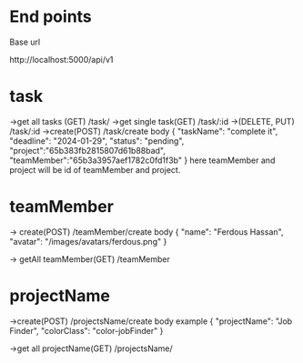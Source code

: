 # End points

Base url

http://localhost:5000/api/v1

# task

->get all tasks (GET)
/task/
->get single task(GET)
/task/:id
->(DELETE, PUT)
/task/:id
->create(POST)
/task/create
body
{
"taskName": "complete it",
"deadline": "2024-01-29",
"status": "pending",
"project":"65b383fb2815807d61b88bad",
"teamMember":"65b3a3957aef1782c0fd1f3b"
}
here teamMember and project will be id of teamMember and project.

# teamMember

-> create(POST)
/teamMember/create
body
{
"name": "Ferdous Hassan",
"avatar": "/images/avatars/ferdous.png"
}

-> getAll teamMember(GET)
/teamMember

# projectName

->create(POST)
/projectsName/create
body example
{
"projectName": "Job Finder",
"colorClass": "color-jobFinder"
}

->get all projectName(GET)
/projectsName/

